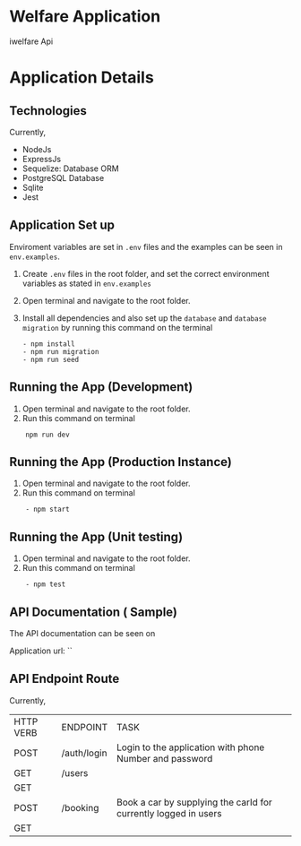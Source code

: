 # Welfare Application

iwelfare Api

# Application Details

## Technologies

Currently,

<ul>
<li>NodeJs </li>
<li>ExpressJs</li>
<li>Sequelize: Database ORM</li>
<li>PostgreSQL Database</li>
<li>Sqlite</li>
<li>Jest</li>
  </ul>

## Application Set up

Enviroment variables are set in `.env` files and the examples can be seen in `env.examples`.

1. Create `.env` files in the root folder, and set the correct environment variables as stated in `env.examples`
2. Open terminal and navigate to the root folder.
3. Install all dependencies and also set up the `database` and `database migration` by running this command on the terminal

   ```
   - npm install
   - npm run migration
   - npm run seed
   ```

## Running the App (Development)

1. Open terminal and navigate to the root folder.
2. Run this command on terminal

```
    npm run dev
```

## Running the App (Production Instance)

1. Open terminal and navigate to the root folder.
2. Run this command on terminal

```
    - npm start
```

## Running the App (Unit testing)

1. Open terminal and navigate to the root folder.
2. Run this command on terminal

```
    - npm test
```

## API Documentation ( Sample)

The API documentation can be seen on

Application url: ``

## API Endpoint Route

Currently,

<table>
  <tr>
    <td>HTTP VERB</td>
    <td>ENDPOINT</td>
    <td>TASK</td>
  </tr>
  <tr>
    <td>POST</td>
    <td>/auth/login</td>
    <td>Login to the application with phone Number and password</td>
  </tr>
  <tr>
    <td>GET</td>
    <td>/users</td>
    <td></td>
  </tr>
  <tr>
    <td>GET</td>
    <td></td>
    <td>
</td>
  </tr>
  <tr>
    <td>POST</td>
    <td>/booking</td>
    <td>Book a car by supplying the carId for currently logged in users</td>
  </tr>
 
  <tr>
    <td>GET</td>
    <td></td>
    <td>
</td>
  </tr>
  </table>
